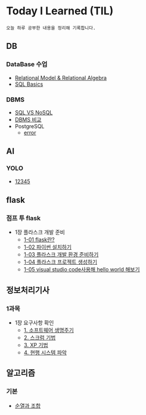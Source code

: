# Today I Learned (TIL)
```
오늘 하루 공부한 내용을 정리해 기록합니다.
```
## DB
### DataBase 수업
- [Relational Model & Relational Algebra](https://github.com/seonyong-kim/TIL/blob/main/DataBase/DataBaseClass/Relational%20Model%20%26%20Relational%20Algebra.md)
- [SQL Basics](https://github.com/seonyong-kim/TIL/blob/main/DataBase/DataBaseClass/SQL%20Basics.md)
### DBMS
- [SQL VS NoSQL](https://github.com/seonyong-kim/TIL/blob/main/DataBase/DBMS/SQL%20VS%20NoSQL.md)
- [DBMS 비교](https://github.com/seonyong-kim/TIL/blob/main/DataBase/DBMS/DBMS%EB%93%A4%20%EB%B9%84%EA%B5%90.md)
- PostgreSQL
  - [error](https://github.com/seonyong-kim/TIL/blob/main/DataBase/DBMS/PostgreSQL/error.md)
## AI
### YOLO
- [12345](https://github.com/seonyong-kim/TIL/blob/main/AI/YOLO/1.md)

## flask
### 점프 투 flask
- 1장 플라스크 개발 준비
    - [1-01 flask란?](https://github.com/seonyong-kim/TIL/blob/main/flask/%EC%A0%90%ED%94%84%20%ED%88%AC%20flask/1%EC%9E%A5%20%ED%94%8C%EB%9D%BC%EC%8A%A4%ED%81%AC%20%EA%B0%9C%EB%B0%9C%20%EC%A4%80%EB%B9%84/1-01%20%ED%94%8C%EB%9D%BC%EC%8A%A4%ED%81%AC%EB%9E%80%3F.md)
    - [1-02 파이썬 설치하기](https://github.com/seonyong-kim/TIL/blob/main/flask/%EC%A0%90%ED%94%84%20%ED%88%AC%20flask/1%EC%9E%A5%20%ED%94%8C%EB%9D%BC%EC%8A%A4%ED%81%AC%20%EA%B0%9C%EB%B0%9C%20%EC%A4%80%EB%B9%84/1-02%20%ED%8C%8C%EC%9D%B4%EC%8D%AC%20%EC%84%A4%EC%B9%98%ED%95%98%EA%B8%B0.md)
    - [1-03 플라스크 개발 환경 준비하기](https://github.com/seonyong-kim/TIL/blob/main/flask/%EC%A0%90%ED%94%84%20%ED%88%AC%20flask/1%EC%9E%A5%20%ED%94%8C%EB%9D%BC%EC%8A%A4%ED%81%AC%20%EA%B0%9C%EB%B0%9C%20%EC%A4%80%EB%B9%84/1-03%20%ED%94%8C%EB%9D%BC%EC%8A%A4%ED%81%AC%20%EA%B0%9C%EB%B0%9C%20%ED%99%98%EA%B2%BD%20%EC%A4%80%EB%B9%84%ED%95%98%EA%B8%B0.md)
    - [1-04 플라스크 프로젝트 생성하기](https://github.com/seonyong-kim/TIL/blob/main/flask/%EC%A0%90%ED%94%84%20%ED%88%AC%20flask/1%EC%9E%A5%20%ED%94%8C%EB%9D%BC%EC%8A%A4%ED%81%AC%20%EA%B0%9C%EB%B0%9C%20%EC%A4%80%EB%B9%84/1-04%20%ED%94%8C%EB%9D%BC%EC%8A%A4%ED%81%AC%20%ED%94%84%EB%A1%9C%EC%A0%9D%ED%8A%B8%20%EC%83%9D%EC%84%B1%ED%95%98%EA%B8%B0.md)
    - [1-05 visual studio code사용해 hello world 해보기](https://github.com/seonyong-kim/TIL/blob/main/flask/%EC%A0%90%ED%94%84%20%ED%88%AC%20flask/1%EC%9E%A5%20%ED%94%8C%EB%9D%BC%EC%8A%A4%ED%81%AC%20%EA%B0%9C%EB%B0%9C%20%EC%A4%80%EB%B9%84/1-05%20visual%20studio%20code%EC%82%AC%EC%9A%A9%ED%95%B4%20hello%20world%20%ED%95%B4%EB%B3%B4%EA%B8%B0.md)
 
## 정보처리기사
### 1과목
- 1장 요구사항 확인
     - [1. 소프트웨어 생명주기](https://github.com/seonyong-kim/TIL/blob/main/%EC%A0%95%EB%B3%B4%EC%B2%98%EB%A6%AC%EA%B8%B0%EC%82%AC/1%EA%B3%BC%EB%AA%A9%20%EC%86%8C%ED%94%84%ED%8A%B8%EC%9B%A8%EC%96%B4%20%EC%84%A4%EA%B3%84/1.%20%EC%9A%94%EA%B5%AC%EC%82%AC%ED%95%AD/1.%20%EC%86%8C%ED%94%84%ED%8A%B8%EC%9B%A8%EC%96%B4%20%EC%83%9D%EB%AA%85%EC%A3%BC%EA%B8%B0.md)
     - [2. 스크럼 기법](https://github.com/seonyong-kim/TIL/blob/main/%EC%A0%95%EB%B3%B4%EC%B2%98%EB%A6%AC%EA%B8%B0%EC%82%AC/1%EA%B3%BC%EB%AA%A9%20%EC%86%8C%ED%94%84%ED%8A%B8%EC%9B%A8%EC%96%B4%20%EC%84%A4%EA%B3%84/1.%20%EC%9A%94%EA%B5%AC%EC%82%AC%ED%95%AD/2.%20%EC%8A%A4%ED%81%AC%EB%9F%BC%20%EA%B8%B0%EB%B2%95.md)
     - [3. XP 기법](https://github.com/seonyong-kim/TIL/blob/main/%EC%A0%95%EB%B3%B4%EC%B2%98%EB%A6%AC%EA%B8%B0%EC%82%AC/1%EA%B3%BC%EB%AA%A9%20%EC%86%8C%ED%94%84%ED%8A%B8%EC%9B%A8%EC%96%B4%20%EC%84%A4%EA%B3%84/1.%20%EC%9A%94%EA%B5%AC%EC%82%AC%ED%95%AD/3.%20XP%20%EA%B8%B0%EB%B2%95.md)
     - [4. 현행 시스템 파악]()

## 알고리즘
### 기본
- [순열과 조합](https://github.com/seonyong-kim/TIL/blob/main/%EC%95%8C%EA%B3%A0%EB%A6%AC%EC%A6%98/%EA%B8%B0%EB%B3%B8/%EC%88%9C%EC%97%B4%EA%B3%BC%20%EC%A1%B0%ED%95%A9.md)
